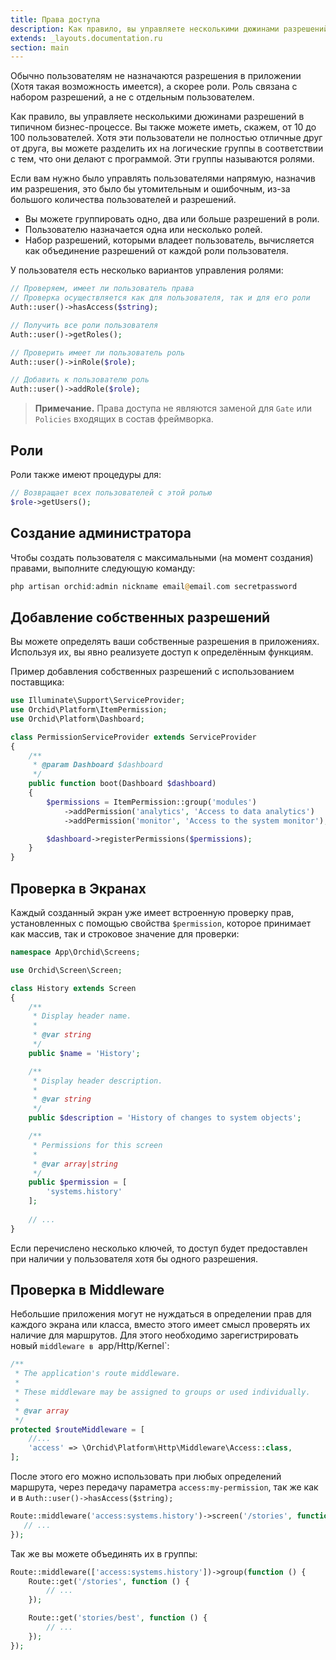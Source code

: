 ```yaml
---
title: Права доступа
description: Как правило, вы управляете несколькими дюжинами разрешений в типичном бизнесе процессе. 
extends: _layouts.documentation.ru
section: main
---
```


Обычно пользователям не назначаются разрешения в приложении (Хотя такая возможность имеется), а скорее роли.  Роль связана с набором разрешений, а не с отдельным пользователем. 

Как правило, вы управляете несколькими дюжинами разрешений в типичном бизнес-процессе. 
Вы также можете иметь, скажем, от 10 до 100 пользователей.
Хотя эти пользователи не полностью отличные друг от друга,
вы можете разделить их на логические группы в соответствии с тем, что они делают с программой.
Эти группы называются ролями.

Если вам нужно было управлять пользователями напрямую, назначив им разрешения,
это было бы утомительным и ошибочным,
из-за большого количества пользователей и разрешений. 


- Вы можете группировать одно, два или больше разрешений в роли.
- Пользователю назначается одна или несколько ролей.
- Набор разрешений, которыми владеет пользователь, вычисляется как объединение разрешений от каждой роли пользователя.


У пользователя есть несколько вариантов управления ролями:

```php
// Проверяем, имеет ли пользователь права
// Проверка осуществляется как для пользователя, так и для его роли
Auth::user()->hasAccess($string);

// Получить все роли пользователя
Auth::user()->getRoles();

// Проверить имеет ли пользователь роль
Auth::user()->inRole($role);

// Добавить к пользователю роль
Auth::user()->addRole($role);
```

> **Примечание.** Права доступа не являются заменой для `Gate` или `Policies` входящих в состав фреймворка.

## Роли

Роли также имеют процедуры для:

```php
// Возвращает всех пользователей с этой ролью
$role->getUsers();
```


## Создание администратора

Чтобы создать пользователя с максимальными (на момент создания) правами, выполните следующую команду:


```php
php artisan orchid:admin nickname email@email.com secretpassword
```


## Добавление собственных разрешений


Вы можете определять ваши собственные разрешения в приложениях.
 Используя их, вы явно реализуете доступ к определённым функциям.

Пример добавления собственных разрешений с использованием поставщика:

```php
use Illuminate\Support\ServiceProvider;
use Orchid\Platform\ItemPermission;
use Orchid\Platform\Dashboard;

class PermissionServiceProvider extends ServiceProvider
{
    /**
     * @param Dashboard $dashboard
     */
    public function boot(Dashboard $dashboard)
    {
        $permissions = ItemPermission::group('modules')
            ->addPermission('analytics', 'Access to data analytics')
            ->addPermission('monitor', 'Access to the system monitor');

        $dashboard->registerPermissions($permissions);
    }
}
```

## Проверка в Экранах

Каждый созданный экран уже имеет встроенную проверку прав, установленных с помощью свойства 
`$permission`, которое принимает как массив, так и строковое значение для проверки:

```php
namespace App\Orchid\Screens;

use Orchid\Screen\Screen;

class History extends Screen
{
    /**
     * Display header name.
     *
     * @var string
     */
    public $name = 'History';

    /**
     * Display header description.
     *
     * @var string
     */
    public $description = 'History of changes to system objects';

    /**
     * Permissions for this screen
     *
     * @var array|string
     */
    public $permission = [
        'systems.history'
    ];
    
    // ...
}
```

Если перечислено несколько ключей, то доступ будет предоставлен при наличии у пользователя хотя бы одного разрешения.


## Проверка в Middleware

Небольшие приложения могут не нуждаться в определении прав для каждого экрана или класса,
вместо этого имеет смысл проверять их наличие для маршрутов. 
Для этого необходимо зарегистрировать новый `middleware в `app/Http/Kernel`:

```php
/**
 * The application's route middleware.
 *
 * These middleware may be assigned to groups or used individually.
 *
 * @var array
 */
protected $routeMiddleware = [
    //...
    'access' => \Orchid\Platform\Http\Middleware\Access::class,
];
```

После этого его можно использовать при любых определений маршрута, через передачу параметра `access:my-permission`, так же как и в `Auth::user()->hasAccess($string);`

```php
Route::middleware('access:systems.history')->screen('/stories', function () {
   // ...
});
```

Так же вы можете объединять их в группы:

```php
Route::middleware(['access:systems.history'])->group(function () {
    Route::get('/stories', function () {
        // ...
    });

    Route::get('stories/best', function () {
        // ...
    });
});
```

